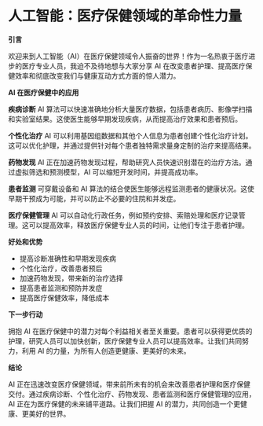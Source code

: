 # 人工智能：医疗保健领域的革命性力量

**引言**

欢迎来到人工智能（AI）在医疗保健领域令人振奋的世界！作为一名热衷于医疗进步的医疗专业人员，我迫不及待地想与大家分享 AI 在改变患者护理、提高医疗保健效率和彻底改变我们与健康互动方式方面的惊人潜力。

**AI 在医疗保健中的应用**

**疾病诊断**
AI 算法可以快速准确地分析大量医疗数据，包括患者病历、影像学扫描和实验室结果。这使医生能够早期发现疾病，从而提高治疗效果和患者预后。

**个性化治疗**
AI 可以利用基因组数据和其他个人信息为患者创建个性化治疗计划。这可以优化护理，并通过提供针对每个患者独特需求量身定制的治疗来提高结果。

**药物发现**
AI 正在加速药物发现过程，帮助研究人员快速识别潜在的治疗方法。通过虚拟筛选和预测模型，AI 可以缩短开发时间，并提高成功率。

**患者监测**
可穿戴设备和 AI 算法的结合使医生能够远程监测患者的健康状况。这使早期干预成为可能，并可以防止不必要的住院和并发症。

**医疗保健管理**
AI 可以自动化行政任务，例如预约安排、索赔处理和医疗记录管理。这可以提高效率，释放医疗保健专业人员的时间，让他们专注于患者护理。

**好处和优势**

* 提高诊断准确性和早期发现疾病
* 个性化治疗，改善患者预后
* 加速药物发现，带来新的治疗选择
* 提高患者监测和预防并发症
* 提高医疗保健效率，降低成本

**下一步行动**

拥抱 AI 在医疗保健中的潜力对每个利益相关者至关重要。患者可以获得更优质的护理，研究人员可以加快创新，医疗保健专业人员可以提高效率。让我们共同努力，利用 AI 的力量，为所有人创造更健康、更美好的未来。

**结论**

AI 正在迅速改变医疗保健领域，带来前所未有的机会来改善患者护理和医疗保健交付。通过疾病诊断、个性化治疗、药物发现、患者监测和医疗保健管理的应用，AI 正在为医疗保健的未来铺平道路。让我们把握 AI 的潜力，共同创造一个更健康、更美好的世界。

